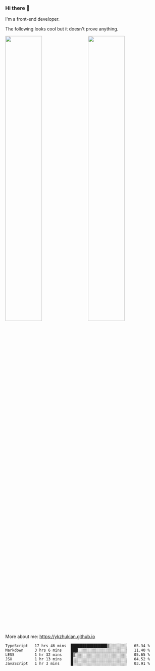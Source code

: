 ### Hi there 👋

I'm a front-end developer.

The following looks cool but it doesn't prove anything.

[<img align="right" width="48%" src="https://github-readme-stats.vercel.app/api?username=ykzhukian&show_icons=true&theme=dracula">](https://github.com/anuraghazra/github-readme-stats)

[<img width="48%" src="https://github-readme-stats.vercel.app/api/top-langs/?username=ykzhukian&layout=compact&theme=dracula">](https://github.com/anuraghazra/github-readme-stats)

More about me: 
https://ykzhukian.github.io

<!--START_SECTION:waka-->
```text
TypeScript   17 hrs 46 mins  ████████████████▒░░░░░░░░   65.34 % 
Markdown     3 hrs 6 mins    ███░░░░░░░░░░░░░░░░░░░░░░   11.40 % 
LESS         1 hr 32 mins    █▒░░░░░░░░░░░░░░░░░░░░░░░   05.65 % 
JSX          1 hr 13 mins    █░░░░░░░░░░░░░░░░░░░░░░░░   04.52 % 
JavaScript   1 hr 3 mins     █░░░░░░░░░░░░░░░░░░░░░░░░   03.91 % 
```
<!--END_SECTION:waka-->
